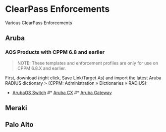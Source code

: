 # ClearPass Enforcements
Various ClearPass Enforcements

## Aruba

### AOS Products with CPPM 6.8 and earlier
> NOTE: These templates and enforcement profiles are only for use on CPPM 6.8.X and earlier.

First, download (right click, Save Link/Target As) and import the latest Aruba RADIUS dictionary > (CPPM: Administration » Dictionaries » RADIUS):
* [ArubaOS Switch](https://github.com/nowireless4u/clearpass-related/tree/master/AOS-S)
#* [Aruba CX](https://github.com/nowireless4u/clearpass-related/tree/master/AOS-CX)
#* [Aruba Gateway](https://github.com/nowireless4u/clearpass-related/tree/master/AOS-GW)

## Meraki

## Palo Alto